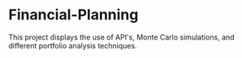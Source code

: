 # Financial-Planning
This project displays the use of API's, Monte Carlo simulations, and different portfolio analysis techniques.
